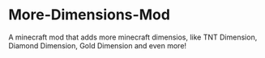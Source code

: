 # More-Dimensions-Mod
A minecraft mod that adds more minecraft dimensios, like TNT Dimension, Diamond Dimension, Gold Dimension and even more!
